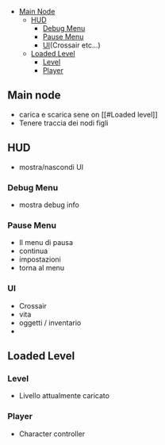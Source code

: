- [Main Node](Scene%20Tree.md#main-node)
	- [HUD](Scene%20Tree.md#hud)
		- [Debug Menu](Scene%20Tree.md#debug-menu)
		- [Pause Menu](Scene%20Tree.md#pause-menu)
		- [UI](Scene%20Tree.md#ui)(Crossair etc...)
	- [Loaded Level](Scene%20Tree.md#loaded-level)
		- [Level](Scene%20Tree.md#level)
		- [Player](Scene%20Tree.md#player)

## Main node
- carica e scarica sene on [[#Loaded level]]
- Tenere traccia dei nodi figli 
## HUD
- mostra/nascondi UI

### Debug Menu
- mostra debug info
### Pause Menu
- Il menu di pausa
- continua
- impostazioni
- torna al menu
### UI
- Crossair
- vita
- oggetti / inventario
- 
## Loaded Level

### Level
- Livello attualmente caricato

### Player
- Character controller
